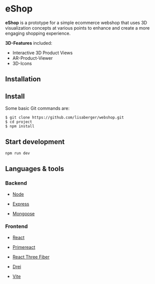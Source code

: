 # eShop

**eShop** is a prototype for a simple ecommerce webshop that uses 3D visualization concepts at various points to enhance and create a more engaging shopping experience.

**3D-Features** included:

- Interactive 3D Product Views
- AR-Product-Viewer
- 3D-Icons

## Installation

## Install

Some basic Git commands are:

```
$ git clone https://github.com/lisaberger/webshop.git
$ cd project
$ npm install
```
## Start development

```bash
npm run dev
```

## Languages & tools

### Backend

- [Node](https://nodejs.org/en/)

- [Express](https://expressjs.com/)

- [Mongoose](https://mongoosejs.com/)

### Frontend

- [React](https://reactjs.org/)

- [Primereact](https://primereact.org/)

- [React Three Fiber](https://docs.pmnd.rs/react-three-fiber/)

- [Drei](https://docs.pmnd.rs/drei/)

- [Vite](https://vitejs.dev/)